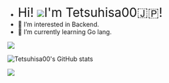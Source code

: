 - <span style="font-size: 200%; color: block;">Hi! </span> ![](https://user-images.githubusercontent.com/18350557/176309783-0785949b-9127-417c-8b55-ab5a4333674e.gif)<span style="font-size: 200%; color: block;">I'm Tetsuhisa00🇯🇵!</span>
- 👀 I’m interested in Backend.
- 🌱 I’m currently learning Go lang.

![](https://github-profile-summary-cards.vercel.app/api/cards/profile-details?username=Tetsuhisa00&theme=2077)

![Tetsuhisa00's GitHub stats](https://github-readme-stats.vercel.app/api?username=Tetsuhisa00&show_icons=true&theme=cobalt2)

</div>
<div align="left">
  <a src="https://github.com/anuraghazra/github-readme-stats">
    <img src="https://github-readme-stats.vercel.app/api/top-langs/?username=Tetsuhisa00&layout=compact&bg_color=000000&title_color=FFFFFF&text_color=FFFFFF&border_color=666666"/>
  </a>
<?div>

<!---
Tetsuhisa00/Tetsuhisa00 is a ✨ special ✨ repository because its `README.md` (this file) appears on your GitHub profile.
You can click the Preview link to take a look at your changes.
--->
